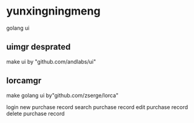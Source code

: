 # yunxingningmeng

golang ui

## uimgr desprated

make ui by "github.com/andlabs/ui"

## lorcamgr

make golang ui by"github.com/zserge/lorca"

login
new purchase record
search purchase record
edit purchase record
delete purchase record
